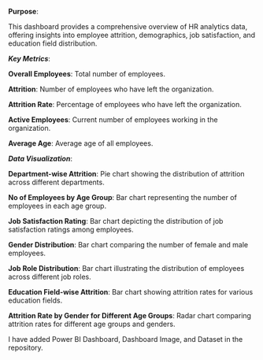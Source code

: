 **Purpose**:

This dashboard provides a comprehensive overview of HR analytics data, offering insights into employee attrition, demographics, job satisfaction, and education field distribution.

***Key Metrics***:

**Overall Employees**: Total number of employees.

**Attrition**: Number of employees who have left the organization.

**Attrition Rate**: Percentage of employees who have left the organization.

**Active Employees**: Current number of employees working in the organization.

**Average Age**: Average age of all employees.



***Data Visualization***:

**Department-wise Attrition**: Pie chart showing the distribution of attrition across different departments.

**No of Employees by Age Group**: Bar chart representing the number of employees in each age group.
    
**Job Satisfaction Rating**: Bar chart depicting the distribution of job satisfaction ratings among employees.

**Gender Distribution**: Bar chart comparing the number of female and male employees.

**Job Role Distribution**: Bar chart illustrating the distribution of employees across different job roles.

**Education Field-wise Attrition**: Bar chart showing attrition rates for various education fields.

**Attrition Rate by Gender for Different Age Groups**: Radar chart comparing attrition rates for different age groups and genders.

I have added Power BI Dashboard, Dashboard Image, and Dataset in the repository.
